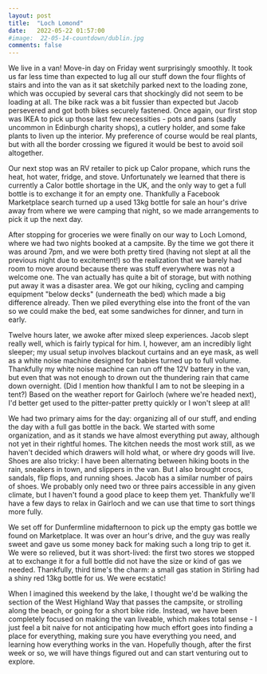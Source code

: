```yaml
---
layout: post
title:  "Loch Lomond"
date:   2022-05-22 01:57:00
#image:  22-05-14-countdown/dublin.jpg
comments: false
---
```


We live in a van! Move-in day on Friday went surprisingly smoothly. It took us far less time than expected to lug all our stuff down the four flights of stairs and into the van as it sat sketchily parked next to the loading zone, which was occupied by several cars that shockingly did not seem to be loading at all. The bike rack was a bit fussier than expected but Jacob persevered and got both bikes securely fastened. Once again, our first stop was IKEA to pick up those last few necessities - pots and pans (sadly uncommon in Edinburgh charity shops), a cutlery holder, and some fake plants to liven up the interior. My preference of course would be real plants, but with all the border crossing we figured it would be best to avoid soil altogether.

Our next stop was an RV retailer to pick up Calor propane, which runs the heat, hot water, fridge, and stove. Unfortunately we learned that there is currently a Calor bottle shortage in the UK, and the only way to get a full bottle is to exchange it for an empty one. Thankfully a Facebook Marketplace search turned up a used 13kg bottle for sale an hour's drive away from where we were camping that night, so we made arrangements to pick it up the next day.

After stopping for groceries we were finally on our way to Loch Lomond, where we had two nights booked at a campsite. By the time we got there it was around 7pm, and we were both pretty tired (having not slept at all the previous night due to excitement!) so the realization that we barely had room to move around because there was stuff everywhere was not a welcome one. The van actually has quite a bit of storage, but with nothing put away it was a disaster area. We got our hiking, cycling and camping equipment "below decks" (underneath the bed) which made a big difference already. Then we piled everything else into the front of the van so we could make the bed, eat some sandwiches for dinner, and turn in early.

Twelve hours later, we awoke after mixed sleep experiences. Jacob slept really well, which is fairly typical for him. I, however, am an incredibly light sleeper; my usual setup involves blackout curtains and an eye mask, as well as a white noise machine designed for babies turned up to full volume. Thankfully my white noise machine can run off the 12V battery in the van, but even that was not enough to drown out the thundering rain that came down overnight. (Did I mention how thankful I am to not be sleeping in a tent?) Based on the weather report for Gairloch (where we're headed next), I'd better get used to the pitter-patter pretty quickly or I won't sleep at all!

We had two primary aims for the day: organizing all of our stuff, and ending the day with a full gas bottle in the back. We started with some organization, and as it stands we have almost everything put away, although not yet in their rightful homes. The kitchen needs the most work still, as we haven't decided which drawers will hold what, or where dry goods will live. Shoes are also tricky: I have been alternating between hiking boots in the rain, sneakers in town, and slippers in the van. But I also brought crocs, sandals, flip flops, and running shoes. Jacob has a similar number of pairs of shoes. We probably only need two or three pairs accessible in any given climate, but I haven't found a good place to keep them yet. Thankfully we'll have a few days to relax in Gairloch and we can use that time to sort things more fully.

We set off for Dunfermline midafternoon to pick up the empty gas bottle we found on Marketplace. It was over an hour's drive, and the guy was really sweet and gave us some money back for making such a long trip to get it. We were so relieved, but it was short-lived: the first two stores we stopped at to exchange it for a full bottle did not have the size or kind of gas we needed. Thankfully, third time's the charm: a small gas station in Stirling had a shiny red 13kg bottle for us. We were ecstatic!

When I imagined this weekend by the lake, I thought we'd be walking the section of the West Highland Way that passes the campsite, or strolling along the beach, or going for a short bike ride. Instead, we have been completely focused on making the van liveable, which makes total sense - I just feel a bit naive for not anticipating how much effort goes into finding a place for everything, making sure you have everything you need, and learning how everything works in the van. Hopefully though, after the first week or so, we will have things figured out and can start venturing out to explore.
